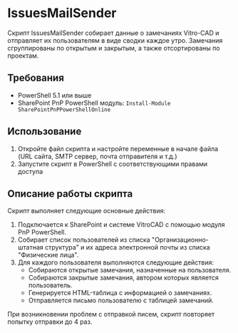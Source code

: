 # IssuesMailSender

Скрипт IssuesMailSender собирает данные о замечаниях Vitro-CAD и отправляет их пользователям в виде сводки каждое утро. Замечания сгруппированы по открытым и закрытым, а также отсортированы по проектам.

## Требования

- PowerShell 5.1 или выше
- SharePoint PnP PowerShell модуль: `Install-Module SharePointPnPPowerShellOnline`

## Использование

1. Откройте файл скрипта и настройте переменные в начале файла (URL сайта, SMTP сервер, почта отправителя и т.д.)
2. Запустите скрипт в PowerShell с соответствующими правами доступа

## Описание работы скрипта

Скрипт выполняет следующие основные действия:

1. Подключается к SharePoint и системе VitroCAD с помощью модуля PnP PowerShell.
2. Собирает список пользователей из списка "Организационно-штатная структура" и их адреса электронной почты из списка "Физические лица".
3. Для каждого пользователя выполняются следующие действия:
   - Собираются открытые замечания, назначенные на пользователя.
   - Собираются закрытые замечания, автором которых является пользователь.
   - Генерируется HTML-таблица с информацией о замечаниях.
   - Отправляется письмо пользователю с таблицей замечаний.

При возникновении проблем с отправкой писем, скрипт повторяет попытку отправки до 4 раз.